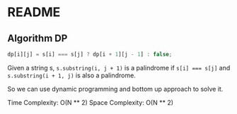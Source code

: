 # README

## Algorithm DP

```js
dp[i][j] = s[i] === s[j] ? dp[i + 1][j - 1] : false;
```

Given a string s, `s.substring(i, j + 1)` is a palindrome if `s[i] === s[j]` and `s.substring(i + 1, j)` is also a palindrome.

So we can use dynamic programming and bottom up approach to solve it.

Time Complexity: O(N ** 2)
Space Complexity: O(N ** 2)
